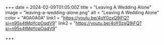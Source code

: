 +++ 
date = 2024-02-09T01:05:00Z 
title = "Leaving A Wedding Alone" 
image = "leaving-a-wedding-alone.png" 
alt = "Leaving A Wedding Alone" 
color = "#0A0A0A" 
link1 = "https://youtu.be/4oY0zxQ9iFQ?si=n95s4tMpYcpOqdV9" 
link2 = "https://youtu.be/4oY0zxQ9iFQ?si=n95s4tMpYcpOqdV9"

+++
